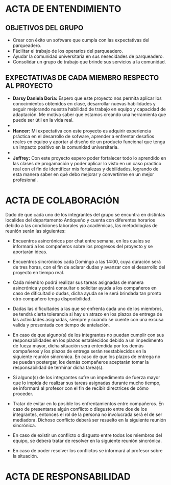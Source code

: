 # ACTA DE ENTENDIMIENTO 

## OBJETIVOS DEL GRUPO

- Crear con éxito un software que cumpla con las expectativas del parqueadero.
- Fácilitar el trabajo de los operarios del parqueadero.
- Ayudar la comunidad universitaria en sus nesecidades de parqueadero.
- Consolidar un grupo de trabajo que brinde sus servicios a la comunidad.

## EXPECTATIVAS DE CADA MIEMBRO RESPECTO AL PROYECTO

- **Darsy Daniela Doria:** Espero que este proyecto nos permita aplicar los conocimientos obtenidos en clase, desarrollar nuevas habilidades y seguir mejorando nuestra habilidad de trabajo en equipo y capacidad de adaptación. Me motiva saber que estamos creando una herramienta que puede ser útil en la vida real.
- 
- **Hancer:** Mi expectativa con este proyecto es adquirir experiencia práctica en el desarrollo de sofware, aprender a enfrentar desafíos reales en equipo y aportar al diseño de un producto funcional que tenga un impacto positivo en la comunidad universitaria.
- 
- **Jeffrey:** Con este proyecto espero poder fortalecer todo lo aprendido en las clases de progamación y poder aplicar lo visto en un caso practico real con el fin de identificar mis fortalezas y debilidades, logrando de esta manera saber en qué debo mejorar y convertirme en un mejor profesional.

# ACTA DE COLABORACIÓN

Dado de que cada uno de los integrantes del grupo se encuntra en distintas localides del departamento Antiqueño y cuenta con diferentes horarios debido a las condiciones laborales y/o académicas, las metodologías de reunión serán las siguientes:

- Encuentros asincrónicos por chat entre semana, en los cuales se informará a los compañeros sobre los progresos del proyecto y se aportarán ideas.

- Encuentros sincrónicos cada Domingo a las 14:00, cuya duración será de tres horas, con el fin de aclarar dudas y avanzar con el desarrollo del proyecto en tiempo real.

- Cada miembro podrá realizar sus tareas asignadas de manera asincrónica y podrá consultar o solicitar ayuda a los compañeros en caso de dificultad o dudas, dicha ayuda se le será brindada tan pronto otro compañero tenga disponibilidad.

- Dadas las dificultades a las que se enfrenta cada uno de los miembros, se tendrá cierta tolerancia si hay un atrazo en los plazos de entrega de las actividades asignadas, siempre y cuando se cuente con una excusa valida y presentada con tiempo de antelación.

- En caso de que alguno(s) de los integrantes no puedan cumplir con sus responsabilidades en los plazos establecidos debido a un impedimento de fueza mayor, dicha situación será entendida por los demás compañeros y los plazos de entrega serán reestablecidos en la siguiente reunión sincronica. En caso de que los plazos de entrega no se puedan postergar, los demás compañeros aceptarán tomar la responsabilidad de terminar dicha tarea(s).

- Si alguno(s) de los integrantes sufre un impedimento de fuerza mayor que lo impida de realizar sus tareas asignadas durante mucho tiempo, se informará al profesor con el fin de recibir directrices de cómo proceder.

- Tratar de evitar en lo posible los enfrentamientos entre compañeros. En caso de presentarse algún conflicto o disgusto entre dos de los integrantes, entonces el rol de la persona no involucrada será el de ser mediadora. Dichoso conflicto deberá ser resuelto en la siguiente reunión sincrónica.

- En caso de existir un conflicto o disgusto entre todos los miembros del equipo, se deberá tratar de resolver en la siguiente reunión sincrónica.

- En caso de poder resolver los conflictos se informará al profesor sobre la situación.

# ACTA DE RESPONSABILIDAD 



